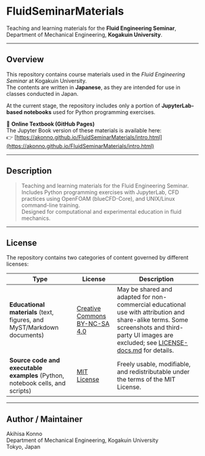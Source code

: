 # FluidSeminarMaterials

Teaching and learning materials for the **Fluid Engineering Seminar**,  
Department of Mechanical Engineering, **Kogakuin University**.

---

## Overview

This repository contains course materials used in the *Fluid Engineering Seminar* at Kogakuin University.  
The contents are written in **Japanese**, as they are intended for use in classes conducted in Japan.

At the current stage, the repository includes only a portion of **JupyterLab-based notebooks** used for Python programming exercises.  


📘 **Online Textbook (GitHub Pages)**  
The Jupyter Book version of these materials is available here:  
👉 [https://akonno.github.io/FluidSeminarMaterials/intro.html](https://akonno.github.io/FluidSeminarMaterials/intro.html)


---

## Description

> Teaching and learning materials for the Fluid Engineering Seminar.  
> Includes Python programming exercises with JupyterLab, CFD practices using OpenFOAM (blueCFD-Core), and UNIX/Linux command-line training.  
> Designed for computational and experimental education in fluid mechanics.

---

## License

The repository contains two categories of content governed by different licenses:

| Type | License | Description |
|------|----------|-------------|
| **Educational materials** (text, figures, and MyST/Markdown documents) | [Creative Commons BY-NC-SA 4.0](https://creativecommons.org/licenses/by-nc-sa/4.0/) | May be shared and adapted for non-commercial educational use with attribution and share-alike terms. Some screenshots and third-party UI images are excluded; see [LICENSE-docs.md](LICENSE-docs.md) for details. |
| **Source code and executable examples** (Python, notebook cells, and scripts) | [MIT License](LICENSE) | Freely usable, modifiable, and redistributable under the terms of the MIT License. |


---

## Author / Maintainer

Akihisa Konno  
Department of Mechanical Engineering, Kogakuin University  
Tokyo, Japan
